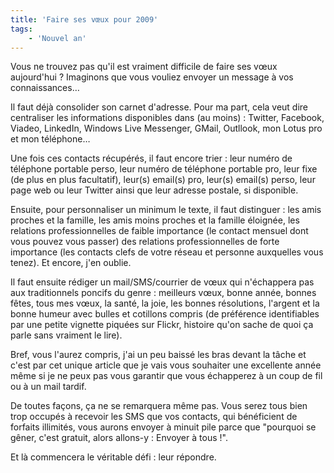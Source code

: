 ```yaml
---
title: 'Faire ses vœux pour 2009'
tags:
    - 'Nouvel an'
---
```


Vous ne trouvez pas qu'il est vraiment difficile de faire ses vœux aujourd'hui ?
Imaginons que vous vouliez envoyer un message à vos connaissances…

Il faut déjà consolider son carnet d'adresse. Pour ma part, cela veut dire
centraliser les informations disponibles dans (au moins) : Twitter, Facebook,
Viadeo, LinkedIn, Windows Live Messenger, GMail, Outllook, mon Lotus pro et mon
téléphone…

Une fois ces contacts récupérés, il faut encore trier : leur numéro de téléphone
portable perso, leur numéro de téléphone portable pro, leur fixe (de plus en
plus facultatif), leur(s) email(s) pro, leur(s) email(s) perso, leur page web ou
leur Twitter ainsi que leur adresse postale, si disponible.

Ensuite, pour personnaliser un minimum le texte, il faut distinguer : les amis
proches et la famille, les amis moins proches et la famille éloignée, les
relations professionnelles de faible importance (le contact mensuel dont vous
pouvez vous passer) des relations professionnelles de forte importance (les
contacts clefs de votre réseau et personne auxquelles vous tenez). Et encore,
j'en oublie.

Il faut ensuite rédiger un mail/SMS/courrier de vœux qui n'échappera pas aux
traditionnels poncifs du genre : meilleurs vœux, bonne année, bonnes fêtes, tous
mes vœux, la santé, la joie, les bonnes résolutions, l'argent et la bonne humeur
avec bulles et cotillons compris (de préférence identifiables par une petite
vignette piquées sur Flickr, histoire qu'on sache de quoi ça parle sans vraiment
le lire).

Bref, vous l'aurez compris, j'ai un peu baissé les bras devant la tâche et c'est
par cet unique article que je vais vous souhaiter une excellente année même si
je ne peux pas vous garantir que vous échapperez à un coup de fil ou à un mail
tardif.

De toutes façons, ça ne se remarquera même pas. Vous serez tous bien trop
occupés à recevoir les SMS que vos contacts, qui bénéficient de forfaits
illimités, vous aurons envoyer à minuit pile parce que "pourquoi se gêner, c'est
gratuit, alors allons-y : Envoyer à tous !".

Et là commencera le véritable défi : leur répondre.

